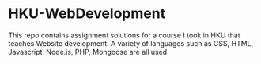 # HKU-WebDevelopment

This repo contains assignment solutions for a course I took in HKU that teaches Website development. A variety of languages such as CSS, HTML, Javascript, Node.js, PHP, Mongoose are all used.

